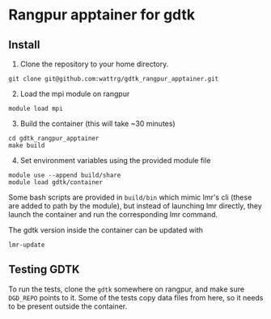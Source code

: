 # Rangpur apptainer for gdtk

## Install
1. Clone the repository to your home directory.
```
git clone git@github.com:wattrg/gdtk_rangpur_apptainer.git
```

2. Load the mpi module on rangpur
```
module load mpi
```

3. Build the container (this will take ~30 minutes)
```
cd gdtk_rangpur_apptainer
make build
```

4. Set environment variables using the provided module file
```
module use --append build/share
module load gdtk/container
```

Some bash scripts are provided in `build/bin` which mimic lmr's cli (these are added to path by the module), but instead of launching lmr directly, they launch the container and run the corresponding lmr command.

The gdtk version inside the container can be updated with
```
lmr-update
```

## Testing GDTK
To run the tests, clone the `gdtk` somewhere on rangpur, and make sure `DGD_REPO` points to it.
Some of the tests copy data files from here, so it needs to be present outside the container.
